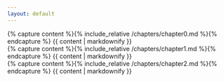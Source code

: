 ```yaml
---
layout: default
---
```


<div class="chapter">
  {% capture content %}{% include_relative /chapters/chapter0.md %}{% endcapture %}
  {{ content | markdownify }}
</div>
<div class="chapter">
  {% capture content %}{% include_relative /chapters/chapter1.md %}{% endcapture %}
  {{ content | markdownify }}
</div>
<div class="chapter">
  {% capture content %}{% include_relative /chapters/chapter2.md %}{% endcapture %}
  {{ content | markdownify }}
</div>
